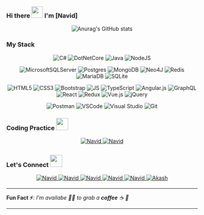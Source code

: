 ### Hi there <img src="https://raw.githubusercontent.com/MartinHeinz/MartinHeinz/master/wave.gif" width="30px"> I'm [Navid]

<div align="center">
  
![Anurag's GitHub stats](https://github-readme-stats.vercel.app/api?username=navidZee&show_icons=true&theme=radical)
 
</div>

### My Stack 

<div align="center">
  
 
![C#](https://img.shields.io/badge/c%23-%23239120.svg?style=for-the-badge&logo=c-sharp&logoColor=white)
![DotNetCore](https://img.shields.io/badge/.NET-5C2D91?style=for-the-badge&logo=DotNetCore&logoColor=white)
![Java](https://img.shields.io/badge/java-%23ED8B00.svg?style=for-the-badge&logo=java&logoColor=white)
![NodeJS](https://img.shields.io/badge/node.js-6DA55F?style=for-the-badge&logo=node.js&logoColor=white)

![MicrosoftSQLServer](https://img.shields.io/badge/Microsoft%20SQL%20Sever-CC2927?style=for-the-badge&logo=microsoft%20sql%20server&logoColor=white)
![Postgres](https://img.shields.io/badge/postgres-%23316192.svg?style=for-the-badge&logo=postgresql&logoColor=white)
![MongoDB](https://img.shields.io/badge/MongoDB-%234ea94b.svg?style=for-the-badge&logo=mongodb&logoColor=white)
![Neo4J](https://img.shields.io/badge/Neo4j-008CC1?style=for-the-badge&logo=neo4j&logoColor=white)
![Redis](https://img.shields.io/badge/redis-%23DD0031.svg?style=for-the-badge&logo=redis&logoColor=white)
![MariaDB](https://img.shields.io/badge/MariaDB-003545?style=for-the-badge&logo=mariadb&logoColor=white)
![SQLite](https://img.shields.io/badge/sqlite-%2307405e.svg?style=for-the-badge&logo=sqlite&logoColor=white)

![HTML5](https://img.shields.io/badge/HTML5-E34F26?style=for-the-badge&logo=html5&logoColor=white)
![CSS3](https://img.shields.io/badge/CSS3-1572B6?style=for-the-badge&logo=css3&logoColor=white)
![Bootstrap](https://img.shields.io/badge/Bootstrap-563D7C?style=for-the-badge&logo=bootstrap&logoColor=white)
![JS](https://img.shields.io/badge/JavaScript-F7DF1E?style=for-the-badge&logo=javascript&logoColor=black)
![TypeScript](https://img.shields.io/badge/typescript-%23007ACC.svg?style=for-the-badge&logo=typescript&logoColor=white)
![Angular.js](https://img.shields.io/badge/angular.js-%23E23237.svg?style=for-the-badge&logo=angularjs&logoColor=white)
![GraphQL](https://img.shields.io/badge/GraphQl-E10098?style=for-the-badge&logo=graphql&logoColor=white)
![React](https://img.shields.io/badge/react-%2320232a.svg?style=for-the-badge&logo=react&logoColor=%2361DAFB)
![Redux](https://img.shields.io/badge/redux-%23593d88.svg?style=for-the-badge&logo=redux&logoColor=white)
![Vue.js](https://img.shields.io/badge/vuejs-%2335495e.svg?style=for-the-badge&logo=vuedotjs&logoColor=%234FC08D)
![jQuery](https://img.shields.io/badge/jquery-%230769AD.svg?style=for-the-badge&logo=jquery&logoColor=white)

![Postman](https://img.shields.io/badge/Postman-FF6C37?style=for-the-badge&logo=Postman&logoColor=white)
![VSCode](https://img.shields.io/badge/Visual_Studio_Code-0078D4?style=for-the-badge&logo=visual%20studio%20code&logoColor=white)
![Visual Studio](https://img.shields.io/badge/Visual%20Studio-5C2D91.svg?style=for-the-badge&logo=visual-studio&logoColor=white)
![Git](https://img.shields.io/badge/git-%23F05033.svg?style=for-the-badge&logo=git&logoColor=white)
</div>

### Coding Practice <img src="https://miro.medium.com/max/1400/1*vJjJ3Mdok6Rvxx85IIRqBQ.gif" height="32px">
<div align="center">
 <a href="https://www.codewars.com/users/navid_zee" target="_blank">
<img src=https://img.shields.io/badge/Codewars-B1361E?style=for-the-badge&logo=codewars&logoColor=grey alt=Navid Zare Codewars style="margin-bottom: 5px;" />
</a>
 <a href="https://www.hackerrank.com/naavidzaare" target="_blank">
<img src=https://img.shields.io/badge/-Hackerrank-2EC866?style=for-the-badge&logo=HackerRank&logoColor=white alt=Navid Zare HackerRank style="margin-bottom: 5px;" />
</a>
</div>

### Let's Connect <img src="https://raw.githubusercontent.com/ShahriarShafin/ShahriarShafin/main/Assets/handshake.gif" height="32px">

<div align="center">
 <a href="https://www.linkedin.com/in/n-zare" target="_blank">
<img src=https://img.shields.io/badge/linkedin-%231E77B5.svg?&style=for-the-badge&logo=linkedin&logoColor=white alt=Navid Zare linkedin style="margin-bottom: 5px;" />
</a>
  
<a href="https://github.com/navidZee" target="_blank">
<img src=https://img.shields.io/badge/GitHub-100000?style=for-the-badge&logo=github&logoColor=white alt=Navid Zare GitHub style="margin-bottom: 5px;" />
</a>
  
<a href="https://twitter.com/NavidZare9" target="_blank">
<img src=https://img.shields.io/badge/twitter-%2300acee.svg?&style=for-the-badge&logo=twitter&logoColor=white alt=Navid Zare twitter style="margin-bottom: 5px;" />
</a>

<a href="mailto:naavidzaare@gmail.com" target="_blank">
<img src=https://img.shields.io/badge/Gmail-D14836?style=for-the-badge&logo=gmail&logoColor=white alt=Navid Zare gmail style="margin-bottom: 5px;" />
</a>

<a href="https://t.me/Navid_zee" target="_blank">
 <img src=https://img.shields.io/badge/Telegram-2CA5E0?style=for-the-badge&logo=telegram&logoColor=white alt=Navid Zare telegram style="margin-bottom: 5px;" />
</a>
                                                 
<a href="https://www.instagram.com/naviid_zee" target="_blank">
<img src=https://img.shields.io/badge/Instagram-E4405F?style=for-the-badge&logo=instagram&logoColor=white alt=Akash Shrivastava Instagram style="margin-bottom: 5px;" />
</a>

</div>  

---

**Fun Fact ⚡**: _I'm availabe 🙋‍♂️ to grab a **coffee** ☕ 🙊_

---
